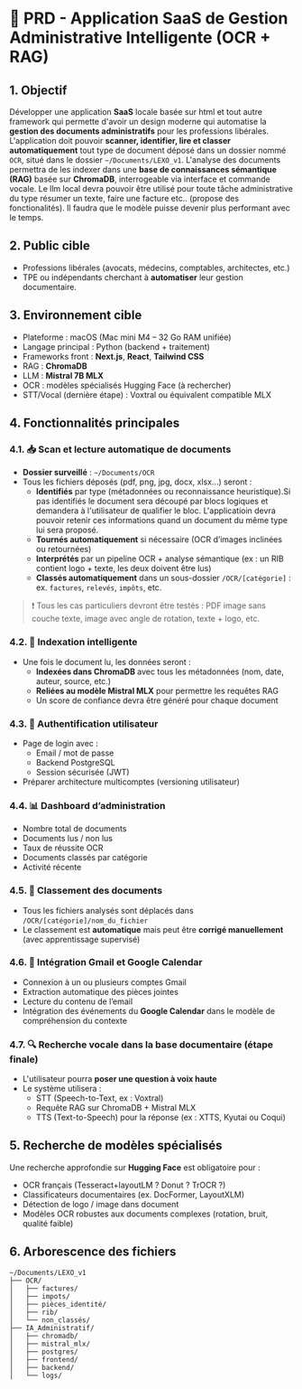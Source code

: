 # 📄 PRD - Application SaaS de Gestion Administrative Intelligente (OCR + RAG)

## 1. Objectif

Développer une application **SaaS** locale basée sur html et tout autre framework qui permette d'avoir un design moderne qui automatise la **gestion des documents administratifs** pour les professions libérales. L'application doit pouvoir **scanner, identifier, lire et classer automatiquement** tout type de document déposé dans un dossier nommé `OCR`, situé dans le dossier `~/Documents/LEXO_v1`. L'analyse des documents permettra de les indexer dans une **base de connaissances sémantique (RAG)** basée sur **ChromaDB**, interrogeable via interface et commande vocale. Le llm local devra pouvoir être utilisé pour toute tâche administrative du type résumer un texte, faire une facture etc.. (propose des fonctionalités). Il faudra que le modèle puisse devenir plus performant avec le temps.

## 2. Public cible

- Professions libérales (avocats, médecins, comptables, architectes, etc.)
- TPE ou indépendants cherchant à **automatiser** leur gestion documentaire.

## 3. Environnement cible

- Plateforme : macOS (Mac mini M4 – 32 Go RAM unifiée)
- Langage principal : Python (backend + traitement)
- Frameworks front : **Next.js**, **React**, **Tailwind CSS**
- RAG : **ChromaDB**
- LLM : **Mistral 7B MLX**
- OCR : modèles spécialisés Hugging Face (à rechercher)
- STT/Vocal (dernière étape) : Voxtral ou équivalent compatible MLX

## 4. Fonctionnalités principales

### 4.1. 📥 Scan et lecture automatique de documents

- **Dossier surveillé** : `~/Documents/OCR`
- Tous les fichiers déposés (pdf, png, jpg, docx, xlsx...) seront :
  - **Identifiés** par type (métadonnées ou reconnaissance heuristique).Si pas identifiés le document sera découpé par blocs logiques et demandera à l'utilisateur de qualifier le bloc. L'applicatioin devra pouvoir retenir ces informations quand un document du même type lui sera proposé.
  - **Tournés automatiquement** si nécessaire (OCR d’images inclinées ou retournées)
  - **Interprétés** par un pipeline OCR + analyse sémantique (ex : un RIB contient logo + texte, les deux doivent être lus)
  - **Classés automatiquement** dans un sous-dossier `/OCR/[catégorie]` : ex. `factures`, `relevés`, `impôts`, etc.

> ❗ Tous les cas particuliers devront être testés : PDF image sans couche texte, image avec angle de rotation, texte + logo, etc.

### 4.2. 🧠 Indexation intelligente

- Une fois le document lu, les données seront :
  - **Indexées dans ChromaDB** avec tous les métadonnées (nom, date, auteur, source, etc.)
  - **Reliées au modèle Mistral MLX** pour permettre les requêtes RAG
  - Un score de confiance devra être généré pour chaque document

### 4.3. 🔐 Authentification utilisateur

- Page de login avec :
  - Email / mot de passe
  - Backend PostgreSQL
  - Session sécurisée (JWT)
- Préparer architecture multicomptes (versioning utilisateur)

### 4.4. 📊 Dashboard d’administration

- Nombre total de documents
- Documents lus / non lus
- Taux de réussite OCR
- Documents classés par catégorie
- Activité récente

### 4.5. 📁 Classement des documents

- Tous les fichiers analysés sont déplacés dans `/OCR/[catégorie]/nom_du_fichier`
- Le classement est **automatique** mais peut être **corrigé manuellement** (avec apprentissage supervisé)

### 4.6. 📧 Intégration Gmail et Google Calendar

- Connexion à un ou plusieurs comptes Gmail
- Extraction automatique des pièces jointes
- Lecture du contenu de l’email
- Intégration des événements du **Google Calendar** dans le modèle de compréhension du contexte

### 4.7. 🔍 Recherche vocale dans la base documentaire (étape finale)

- L'utilisateur pourra **poser une question à voix haute**
- Le système utilisera :
  - STT (Speech-to-Text, ex : Voxtral)
  - Requête RAG sur ChromaDB + Mistral MLX
  - TTS (Text-to-Speech) pour la réponse (ex : XTTS, Kyutai ou Coqui)

## 5. Recherche de modèles spécialisés

Une recherche approfondie sur **Hugging Face** est obligatoire pour :

- OCR français (Tesseract+layoutLM ? Donut ? TrOCR ?)
- Classificateurs documentaires (ex. DocFormer, LayoutXLM)
- Détection de logo / image dans document
- Modèles OCR robustes aux documents complexes (rotation, bruit, qualité faible)

## 6. Arborescence des fichiers

```plaintext
~/Documents/LEXO_v1
├── OCR/
│   ├── factures/
│   ├── impots/
│   ├── pièces_identité/
│   ├── rib/
│   └── non_classés/
├── IA_Administratif/
│   ├── chromadb/
│   ├── mistral_mlx/
│   ├── postgres/
│   ├── frontend/
│   ├── backend/
│   └── logs/